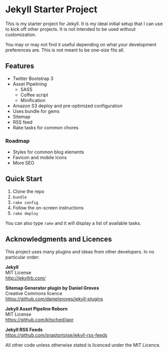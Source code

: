# Jekyll Starter Project

This is my starter project for Jekyll. It is my ideal initial setup that I can use to kick
off other projects. It is not intended to be used without customization.

You may or may not find it useful depending on what your development preferences are. This
is not meant to be one-size fits all.

## Features

* Twitter Bootstrap 3
* Asset Pipelining
  * SASS
  * Coffee script
  * Minification
* Amazon S3 deploy and pre-optimized configuration
* Uses bundle for gems
* Sitemap
* RSS feed
* Rake tasks for common chores

### Roadmap

* Styles for common blog elements
* Favicon and mobile icons
* More SEO

## Quick Start

1. Clone the repo
2. `bundle`
3. `rake config`
4. Follow the on-screen instructions
5. `rake deploy`

You can also type `rake` and it will display a list of available tasks.

## Acknowledgments and Licences

This project uses many plugins and ideas from other developers. In no particular order:

**Jekyll**  
MIT License  
http://jekyllrb.com/

**Sitemap Generator plugin by Daniel Groves**  
Creative Commons licence  
https://github.com/danielgroves/jekyll-plugins

**Jekyll Asset Pipeline Reborn**  
MIT License  
https://github.com/kitsched/japr

**Jekyll RSS Feeds**  
https://github.com/snaptortoise/jekyll-rss-feeds

All other code unless otherwise stated is licenced under the MIT Licence.
